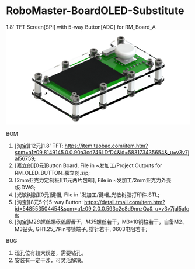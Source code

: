 # RoboMaster-BoardOLED-Substitute
1.8' TFT Screen[SPI] with 5-way Button[ADC] for RM_Board_A
![image](RoboMaster-BoardOLED-Substitute.png)

BOM
1. [淘宝][12元]1.8' TFT: https://item.taobao.com/item.htm?spm=a1z09.8149145.0.0.90a3cd746LDfD4&id=583173435654&_u=v3v7jal56759;
2. [嘉立创][0元]Button Board, File in ~发加工/Project Outputs for RM_OLED_BUTTON_嘉立创.zip;
3. [2mm亚克力定制板][11元两片包邮], File in ~发加工/2mm亚克力外壳板.DWG;
4. [光敏树脂][0元]键帽, File in `发加工/键帽_光敏树脂打印件.STL;
5. [淘宝][8元5个]5-way Button: https://detail.tmall.com/item.htm?id=548553504454&spm=a1z09.2.0.0.593c2e8d9nnzQa&_u=v3v7jal5afca;
6. [淘宝]M2*8螺丝螺母垫圈若干，M3*5螺丝若干，M3*10铜柱若干，自备M2、M3钻头, GH1.25_7Pin带锁端子, 排针若干, 0603电阻若干;


BUG
1. 现孔位有较大误差，需要钻孔。
2. 安装有一定干涉，可灵活解决。
